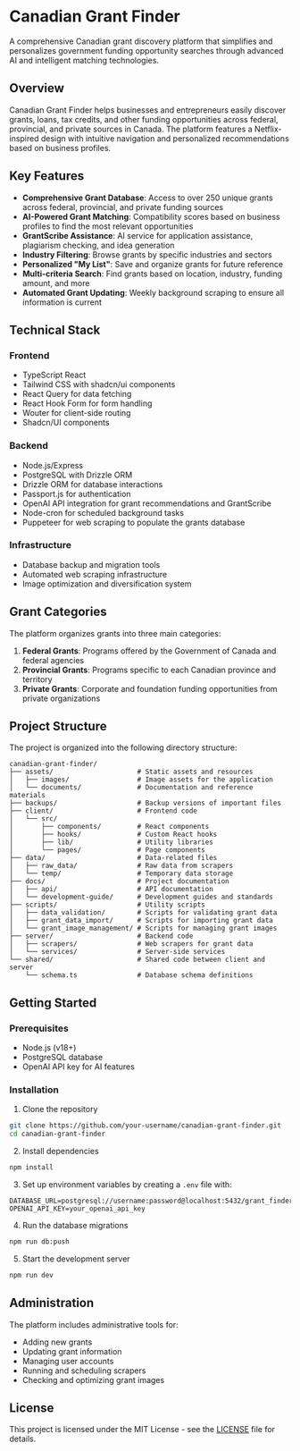 # Canadian Grant Finder

A comprehensive Canadian grant discovery platform that simplifies and personalizes government funding opportunity searches through advanced AI and intelligent matching technologies.

## Overview

Canadian Grant Finder helps businesses and entrepreneurs easily discover grants, loans, tax credits, and other funding opportunities across federal, provincial, and private sources in Canada. The platform features a Netflix-inspired design with intuitive navigation and personalized recommendations based on business profiles.

## Key Features

- **Comprehensive Grant Database**: Access to over 250 unique grants across federal, provincial, and private funding sources
- **AI-Powered Grant Matching**: Compatibility scores based on business profiles to find the most relevant opportunities
- **GrantScribe Assistance**: AI service for application assistance, plagiarism checking, and idea generation
- **Industry Filtering**: Browse grants by specific industries and sectors
- **Personalized "My List"**: Save and organize grants for future reference
- **Multi-criteria Search**: Find grants based on location, industry, funding amount, and more
- **Automated Grant Updating**: Weekly background scraping to ensure all information is current

## Technical Stack

### Frontend
- TypeScript React
- Tailwind CSS with shadcn/ui components
- React Query for data fetching
- React Hook Form for form handling
- Wouter for client-side routing
- Shadcn/UI components 

### Backend
- Node.js/Express
- PostgreSQL with Drizzle ORM
- Drizzle ORM for database interactions
- Passport.js for authentication
- OpenAI API integration for grant recommendations and GrantScribe
- Node-cron for scheduled background tasks
- Puppeteer for web scraping to populate the grants database

### Infrastructure
- Database backup and migration tools
- Automated web scraping infrastructure
- Image optimization and diversification system

## Grant Categories

The platform organizes grants into three main categories:

1. **Federal Grants**: Programs offered by the Government of Canada and federal agencies
2. **Provincial Grants**: Programs specific to each Canadian province and territory
3. **Private Grants**: Corporate and foundation funding opportunities from private organizations

## Project Structure

The project is organized into the following directory structure:

```
canadian-grant-finder/
├── assets/                     # Static assets and resources
│   ├── images/                 # Image assets for the application
│   └── documents/              # Documentation and reference materials
├── backups/                    # Backup versions of important files
├── client/                     # Frontend code
│   └── src/
│       ├── components/         # React components
│       ├── hooks/              # Custom React hooks
│       ├── lib/                # Utility libraries
│       └── pages/              # Page components
├── data/                       # Data-related files
│   ├── raw_data/               # Raw data from scrapers
│   └── temp/                   # Temporary data storage
├── docs/                       # Project documentation
│   ├── api/                    # API documentation
│   └── development-guide/      # Development guides and standards
├── scripts/                    # Utility scripts
│   ├── data_validation/        # Scripts for validating grant data
│   ├── grant_data_import/      # Scripts for importing grant data
│   └── grant_image_management/ # Scripts for managing grant images
├── server/                     # Backend code
│   ├── scrapers/               # Web scrapers for grant data
│   └── services/               # Server-side services
└── shared/                     # Shared code between client and server
    └── schema.ts               # Database schema definitions
```

## Getting Started

### Prerequisites
- Node.js (v18+)
- PostgreSQL database
- OpenAI API key for AI features

### Installation

1. Clone the repository
```bash
git clone https://github.com/your-username/canadian-grant-finder.git
cd canadian-grant-finder
```

2. Install dependencies
```bash
npm install
```

3. Set up environment variables by creating a `.env` file with:
```
DATABASE_URL=postgresql://username:password@localhost:5432/grant_finder_db
OPENAI_API_KEY=your_openai_api_key
```

4. Run the database migrations
```bash
npm run db:push
```

5. Start the development server
```bash
npm run dev
```

## Administration

The platform includes administrative tools for:
- Adding new grants
- Updating grant information
- Managing user accounts
- Running and scheduling scrapers
- Checking and optimizing grant images

## License

This project is licensed under the MIT License - see the [LICENSE](LICENSE) file for details.
